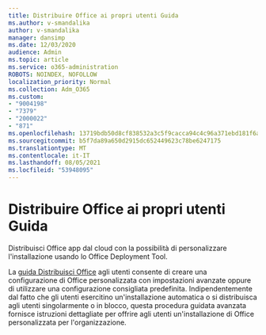 ```yaml
---
title: Distribuire Office ai propri utenti Guida
ms.author: v-smandalika
author: v-smandalika
manager: dansimp
ms.date: 12/03/2020
audience: Admin
ms.topic: article
ms.service: o365-administration
ROBOTS: NOINDEX, NOFOLLOW
localization_priority: Normal
ms.collection: Adm_O365
ms.custom:
- "9004198"
- "7379"
- "2000022"
- "871"
ms.openlocfilehash: 13719bdb50d8cf838532a3c5f9cacca94c4c96a371ebd181f6ab04b3c51db0a0
ms.sourcegitcommit: b5f7da89a650d2915dc652449623c78be6247175
ms.translationtype: MT
ms.contentlocale: it-IT
ms.lasthandoff: 08/05/2021
ms.locfileid: "53948095"
---
```

# <a name="deploy-office-to-your-users-guide"></a>Distribuire Office ai propri utenti Guida

Distribuisci Office app dal cloud con la possibilità di personalizzare l'installazione usando lo Office Deployment Tool.

La [guida Distribuisci Office](https://go.microsoft.com/fwlink/?linkid=2146451) agli utenti consente di creare una configurazione di Office personalizzata con impostazioni avanzate oppure di utilizzare una configurazione consigliata predefinita. Indipendentemente dal fatto che gli utenti esercitino un'installazione automatica o si distribuisca agli utenti singolarmente o in blocco, questa procedura guidata avanzata fornisce istruzioni dettagliate per offrire agli utenti un'installazione di Office personalizzata per l'organizzazione.